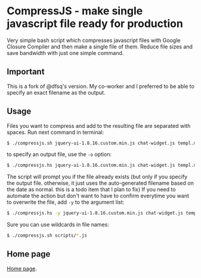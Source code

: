 # CompressJS - make single javascript file ready for production

Very simple bash script which compresses javascript files with Google Closure Compiler and then make a single file of them. Reduce file sizes and save bandwidth with just one simple command.

## Important

This is a fork of @dfsq's version.  My co-worker and I preferred to be able to specify an exact filename as the output.

## Usage

Files you want to compress and add to the resulting file are separated with spaces. Run next command in terminal:

```bash
$ ./compressjs.sh jquery-ui-1.8.16.custom.min.js chat-widget.js templ.min.js
```

to specify an output file, use the `-o` option:

```bash
$ ./compressjs.hs jquery-ui-1.8.16.custom.min.js chat-widget.js templ.min.js -o outputfile.js
```

The script will prompt you if the file already exists (but only if you specify the output file.  otherwise, it just uses the auto-generated filename based on the date as normal.  this is a todo item that I plan to fix)
If you need to automate the action but don't want to have to confirm everytime you want to overwrite the file, add `-y` to the argument list:

```bash
$ ./compressjs.hs -y jquery-ui-1.8.16.custom.min.js chat-widget.js templ.min.js -o outputfile.js
```

Sure you can use wildcards in file names:

```bash
$ ./compressjs.sh scripts/*.js
```

## Home page

[Home page].

[Home page]: http://dfsq.info/site/read/bash-google-closure-compiler
